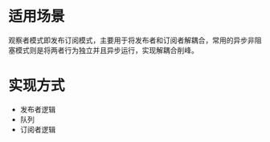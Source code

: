 # 适用场景

观察者模式即发布订阅模式，主要用于将发布者和订阅者解耦合，常用的异步非阻塞模式则是将两者行为独立并且异步运行，实现解耦合削峰。

# 实现方式

* 发布者逻辑
* 队列
* 订阅者逻辑

